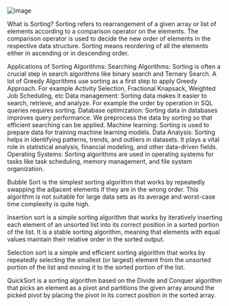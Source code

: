 ![image](https://github.com/user-attachments/assets/4a6c8f56-cc1c-4515-baf9-fece464da51d)


What is Sorting?
Sorting refers to rearrangement of a given array or list of elements according to a comparison operator on the elements. The comparison operator is used to decide the new order of elements in the respective data structure. Sorting means reordering of all the elements either in ascending or in descending order.

Applications of Sorting Algorithms:
Searching Algorithms: Sorting is often a crucial step in search algorithms like binary search and Ternary Search. A lot of Greedy Algorithms use sorting as a first step to apply Greedy Approach. For example Activity Selection, Fractional Knapsack, Weighted Job Scheduling, etc
Data management: Sorting data makes it easier to search, retrieve, and analyze. For example the order by operation in SQL queries requires sorting.
Database optimization: Sorting data in databases improves query performance. We preprocess the data by sorting so that efficient searching can be applied.
Machine learning: Sorting is used to prepare data for training machine learning models.
Data Analysis: Sorting helps in identifying patterns, trends, and outliers in datasets. It plays a vital role in statistical analysis, financial modeling, and other data-driven fields.
Operating Systems: Sorting algorithms are used in operating systems for tasks like task scheduling, memory management, and file system organization.

Bubble Sort is the simplest sorting algorithm that works by repeatedly swapping the adjacent elements if they are in the wrong order. This algorithm is not suitable for large data sets as its average and worst-case time complexity is quite high.

Insertion sort is a simple sorting algorithm that works by iteratively inserting each element of an unsorted list into its correct position in a sorted portion of the list. It is a stable sorting algorithm, meaning that elements with equal values maintain their relative order in the sorted output.

Selection sort is a simple and efficient sorting algorithm that works by repeatedly selecting the smallest (or largest) element from the unsorted portion of the list and moving it to the sorted portion of the list. 

QuickSort is a sorting algorithm based on the Divide and Conquer algorithm that picks an element as a pivot and partitions the given array around the picked pivot by placing the pivot in its correct position in the sorted array.
